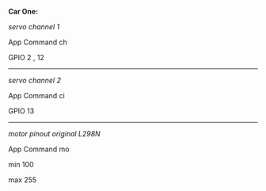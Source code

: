 ****Car One:****

*servo channel 1*

App Command ch

GPIO 2 , 12

__________________________
   
*servo channel 2*

App Command ci

GPIO 13

__________________________

*motor pinout original L298N*

App Command mo   

min 100

max 255
